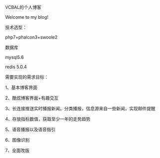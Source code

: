 VCBAL的个人博客



Welcome to my blog!





技术选型：

php7+phalcon3+swoole2

数据库

mysql5.6

redis 5.0.4



需要实现的需求目标：

1、基本博客界面

2、酷炫博客界面+有趣交互

3、长连接推送实时播报新闻。分类播报，信息源来自一些新闻，实现邮件提醒

4、存放指标数值，获取至少一年的走势趋势

5、语音播报以及语音指引

6、图像识别

7、全面改版

